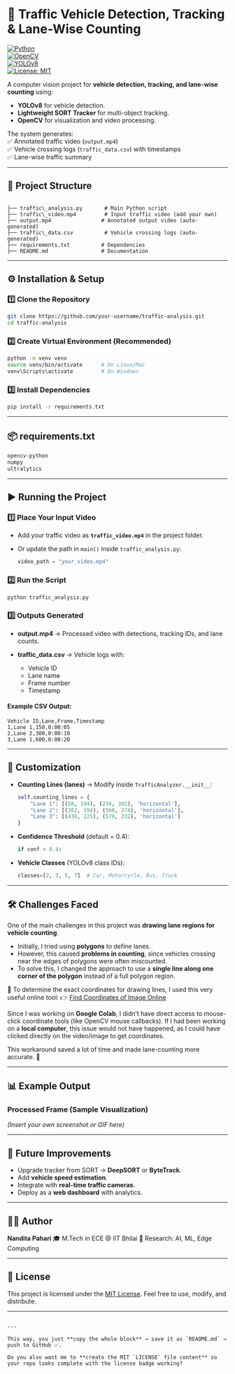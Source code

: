
# 🚦 Traffic Vehicle Detection, Tracking & Lane-Wise Counting  

[![Python](https://img.shields.io/badge/Python-3.8+-blue.svg)](https://www.python.org/)  
[![OpenCV](https://img.shields.io/badge/OpenCV-4.x-green.svg)](https://opencv.org/)  
[![YOLOv8](https://img.shields.io/badge/YOLOv8-Ultralytics-red.svg)](https://github.com/ultralytics/ultralytics)  
[![License: MIT](https://img.shields.io/badge/License-MIT-yellow.svg)](LICENSE)  

A computer vision project for **vehicle detection, tracking, and lane-wise counting** using:  
- **YOLOv8** for vehicle detection.  
- **Lightweight SORT Tracker** for multi-object tracking.  
- **OpenCV** for visualization and video processing.  

The system generates:  
✅ Annotated traffic video (`output.mp4`)  
✅ Vehicle crossing logs (`traffic_data.csv`) with timestamps  
✅ Lane-wise traffic summary  

---

## 📂 Project Structure  

```

├── traffic\_analysis.py       # Main Python script
├── traffic\_video.mp4         # Input traffic video (add your own)
├── output.mp4                # Annotated output video (auto-generated)
├── traffic\_data.csv          # Vehicle crossing logs (auto-generated)
├── requirements.txt          # Dependencies
├── README.md                 # Documentation

````

---

## ⚙️ Installation & Setup  

### 1️⃣ Clone the Repository  
```bash
git clone https://github.com/your-username/traffic-analysis.git
cd traffic-analysis
````

### 2️⃣ Create Virtual Environment (Recommended)

```bash
python -m venv venv
source venv/bin/activate      # On Linux/Mac
venv\Scripts\activate         # On Windows
```

### 3️⃣ Install Dependencies

```bash
pip install -r requirements.txt
```

---

## 📦 requirements.txt

```txt
opencv-python
numpy
ultralytics
```

---

## ▶️ Running the Project

### 1️⃣ Place Your Input Video

* Add your traffic video as **`traffic_video.mp4`** in the project folder.
* Or update the path in `main()` inside `traffic_analysis.py`:

  ```python
  video_path = "your_video.mp4"
  ```

### 2️⃣ Run the Script

```bash
python traffic_analysis.py
```

### 3️⃣ Outputs Generated

* **output.mp4** → Processed video with detections, tracking IDs, and lane counts.
* **traffic\_data.csv** → Vehicle logs with:

  * Vehicle ID
  * Lane name
  * Frame number
  * Timestamp

#### Example CSV Output:

```csv
Vehicle ID,Lane,Frame,Timestamp
1,Lane 1,150,0:00:05
2,Lane 2,300,0:00:10
3,Lane 1,600,0:00:20
```

---

## 🎨 Customization

* **Counting Lines (lanes)** → Modify inside `TrafficAnalyzer.__init__`:

  ```python
  self.counting_lines = {
      "Lane 1": [(58, 194), (234, 302), 'horizontal'],
      "Lane 2": [(262, 194), (368, 274), 'horizontal'],
      "Lane 3": [(430, 225), (570, 332), 'horizontal']
  }
  ```

* **Confidence Threshold** (default = 0.4):

  ```python
  if conf > 0.4:
  ```

* **Vehicle Classes** (YOLOv8 class IDs):

  ```python
  classes=[2, 3, 5, 7]  # Car, Motorcycle, Bus, Truck
  ```

---

## 🛠️ Challenges Faced

One of the main challenges in this project was **drawing lane regions for vehicle counting**.

* Initially, I tried using **polygons** to define lanes.
* However, this caused **problems in counting**, since vehicles crossing near the edges of polygons were often miscounted.
* To solve this, I changed the approach to use a **single line along one corner of the polygon** instead of a full polygon region.

🔧 To determine the exact coordinates for drawing lines, I used this very useful online tool:
👉 [Find Coordinates of Image Online](https://programminghead.com/Projects/find-coordinates-of-image-online.html)

Since I was working on **Google Colab**, I didn’t have direct access to mouse-click coordinate tools (like OpenCV mouse callbacks).
If I had been working on a **local computer**, this issue would not have happened, as I could have clicked directly on the video/image to get coordinates.

This workaround saved a lot of time and made lane-counting more accurate. 🚀

---

## 📊 Example Output

### Processed Frame (Sample Visualization)

*(Insert your own screenshot or GIF here)*

---

## 🚀 Future Improvements

* Upgrade tracker from SORT → **DeepSORT** or **ByteTrack**.
* Add **vehicle speed estimation**.
* Integrate with **real-time traffic cameras**.
* Deploy as a **web dashboard** with analytics.

---

## 👩‍💻 Author

**Nandita Pahari**
🎓 M.Tech in ECE @ IIT Bhilai
📌 Research: AI, ML, Edge Computing

---

## 📜 License

This project is licensed under the [MIT License](LICENSE).
Feel free to use, modify, and distribute.

---

```

---

This way, you just **copy the whole block** → save it as `README.md` → push to GitHub ✅.  

Do you also want me to **create the MIT `LICENSE` file content** so your repo looks complete with the license badge working?
